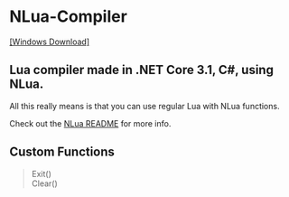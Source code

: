 # NLua-Compiler

[[Windows Download]](https://github.com/Zaroxqs/NLua-Compiler/files/8949977/NLua.Compiler.zip) <br>

## Lua compiler made in .NET Core 3.1, C#, using NLua.

All this really means is that you can use regular Lua with NLua functions. <br>

Check out the [NLua README](https://github.com/NLua/NLua/blob/main/README.md) for more info. <br>

## Custom Functions

> Exit() <br>
> Clear()

